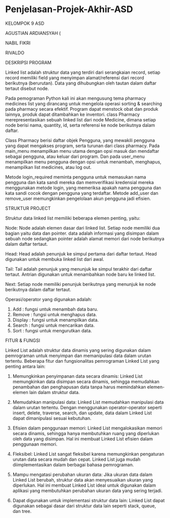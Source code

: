 # Penjelasan-Projek-Akhir-ASD


KELOMPOK 9 ASD

AGUSTIAN ARDIANSYAH (

NABIL FIKRI

RIVALDO



DESKRIPSI PROGRAM


Linked list adalah struktur data yang terdiri dari serangkaian record, setiap record memiliki field yang menyimpan alamat/referensi dari record berikutnya (berurutan). Data yang dihubungkan oleh tautan dalam daftar tertaut disebut node. 

Pada pemograman Python kali ini akan mengusung tema pharmacy medicines list yang dirancang untuk mengelola operasi sorting & searching pada pharmacy secara efektif. Program dapat menstock obat dan produk lainnya, produk dapat ditambahkan ke inventori. class Pharmacy merepresentasikan sebuah linked list dari node Medicine, dimana setiap node berisi nama, quantity, id, serta referensi ke node berikutnya dalam daftar.

Class Pharmacy berisi daftar objek Pengguna, yang mewakili pengguna yang dapat mengakses program, serta turunan dari class pharmacy. Pada main_menu menampilkan menu utama dengan opsi masuk dan mendaftar sebagai pengguna, atau keluar dari program. Dan pada user_menu menampilkan menu pengguna dengan opsi untuk menambah, menghapus, menampilkan list medicines, atau log out.

Metode login_required meminta pengguna untuk memasukan nama pengguna dan kata sandi mereka dan memverifikasi kredensial mereka menggunakan metode login, yang memeriksa apakah nama pengguna dan kata sandi cocok dengan pengguna yang terdaftar. Metode add_user dan remove_user memungkinkan pengelolaan akun pengguna jadi efisien.



STRUKTUR PROJECT


Struktur data linked list memiliki beberapa elemen penting, yaitu:

Node:
Node adalah elemen dasar dari linked list. Setiap node memiliki dua bagian yaitu data dan pointer. data adalah informasi yang disimpan dalam sebuah node sedangkan pointer adalah alamat memori dari node berikutnya dalam daftar tertaut.

Head:
Head adalah penunjuk ke simpul pertama dari daftar tertaut. Head digunakan untuk membuka linked list dari awal. 

Tail:
Tail adalah penunjuk yang menunjuk ke simpul terakhir dari daftar tertaut. Antrian digunakan untuk menambahkan node baru ke linked list.

Next:
Setiap node memiliki penunjuk berikutnya yang menunjuk ke node berikutnya dalam daftar tertaut. 

Operasi/operator yang digunakan adalah:

1. Add : fungsi untuk menambah data baru.
2. Remove : fungsi untuk menghapus data.
3. Display : fungsi untuk menampilkan data.
4. Search : fungsi untuk mencarikan data.
5. Sort : fungsi untuk mengurutkan data.



FITUR & FUNGSI


Linked List adalah struktur data dinamis yang sering digunakan dalam pemrograman untuk menyimpan dan memanipulasi data dalam urutan tertentu. Beberapa fitur dan fungsionalitas pemrograman Linked List yang penting antara lain:

1. Memungkinkan penyimpanan data secara dinamis: Linked List memungkinkan data disimpan secara dinamis, sehingga memudahkan penambahan dan penghapusan data tanpa harus memindahkan elemen-elemen lain dalam struktur data.

2. Memudahkan manipulasi data: Linked List memudahkan manipulasi data dalam urutan tertentu. Dengan menggunakan operator-operator seperti insert, delete, traverse, search, dan update, data dalam Linked List dapat dimanipulasi sesuai kebutuhan.

3. Efisien dalam penggunaan memori: Linked List mengalokasikan memori secara dinamis, sehingga hanya membutuhkan ruang yang diperlukan oleh data yang disimpan. Hal ini membuat Linked List efisien dalam penggunaan memori.

4. Fleksibel: Linked List sangat fleksibel karena memungkinkan pengaturan urutan data secara mudah dan cepat. Linked List juga mudah diimplementasikan dalam berbagai bahasa pemrograman.

5. Mampu mengatasi perubahan ukuran data: Jika ukuran data dalam Linked List berubah, struktur data akan menyesuaikan ukuran yang diperlukan. Hal ini membuat Linked List ideal untuk digunakan dalam aplikasi yang membutuhkan perubahan ukuran data yang sering terjadi.

6. Dapat digunakan untuk implementasi struktur data lain: Linked List dapat digunakan sebagai dasar dari struktur data lain seperti stack, queue, dan tree.
